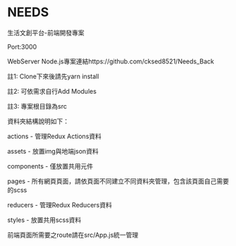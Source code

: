 # NEEDS
生活文創平台-前端開發專案

Port:3000

WebServer Node.js專案連結https://github.com/cksed8521/Needs_Back


註1: Clone下來後請先yarn install

註2: 可依需求自行Add Modules

註3: 專案根目錄為src


資料夾結構說明如下：

actions - 管理Redux Actions資料

assets - 放置img與地端json資料

components - 僅放置共用元件

pages - 所有網頁頁面，請依頁面不同建立不同資料夾管理，包含該頁面自己需要的scss

reducers - 管理Redux Reducers資料

styles - 放置共用scss資料

前端頁面所需要之route請在src/App.js統一管理
